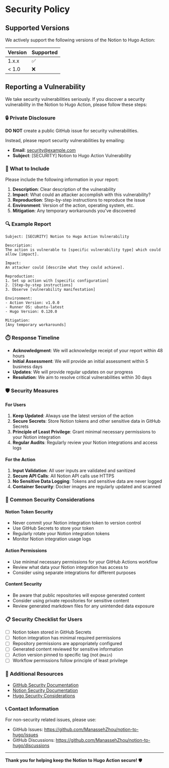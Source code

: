 # Security Policy

## Supported Versions

We actively support the following versions of the Notion to Hugo Action:

| Version | Supported          |
| ------- | ------------------ |
| 1.x.x   | :white_check_mark: |
| < 1.0   | :x:                |

## Reporting a Vulnerability

We take security vulnerabilities seriously. If you discover a security vulnerability in the Notion to Hugo Action, please follow these steps:

### 🔒 Private Disclosure

**DO NOT** create a public GitHub issue for security vulnerabilities.

Instead, please report security vulnerabilities by emailing:
- **Email**: security@example.com
- **Subject**: [SECURITY] Notion to Hugo Action Vulnerability

### 📧 What to Include

Please include the following information in your report:

1. **Description**: Clear description of the vulnerability
2. **Impact**: What could an attacker accomplish with this vulnerability?
3. **Reproduction**: Step-by-step instructions to reproduce the issue
4. **Environment**: Version of the action, operating system, etc.
5. **Mitigation**: Any temporary workarounds you've discovered

### 🔍 Example Report

```
Subject: [SECURITY] Notion to Hugo Action Vulnerability

Description:
The action is vulnerable to [specific vulnerability type] which could allow [impact].

Impact:
An attacker could [describe what they could achieve].

Reproduction:
1. Set up action with [specific configuration]
2. [Step-by-step instructions]
3. Observe [vulnerability manifestation]

Environment:
- Action Version: v1.0.0
- Runner OS: ubuntu-latest
- Hugo Version: 0.120.0

Mitigation:
[Any temporary workarounds]
```

### ⏱️ Response Timeline

- **Acknowledgment**: We will acknowledge receipt of your report within 48 hours
- **Initial Assessment**: We will provide an initial assessment within 5 business days
- **Updates**: We will provide regular updates on our progress
- **Resolution**: We aim to resolve critical vulnerabilities within 30 days

### 🛡️ Security Measures

#### For Users

1. **Keep Updated**: Always use the latest version of the action
2. **Secure Secrets**: Store Notion tokens and other sensitive data in GitHub Secrets
3. **Principle of Least Privilege**: Grant minimal necessary permissions to your Notion integration
4. **Regular Audits**: Regularly review your Notion integrations and access logs

#### For the Action

1. **Input Validation**: All user inputs are validated and sanitized
2. **Secure API Calls**: All Notion API calls use HTTPS
3. **No Sensitive Data Logging**: Tokens and sensitive data are never logged
4. **Container Security**: Docker images are regularly updated and scanned

### 🚨 Common Security Considerations

#### Notion Token Security
- Never commit your Notion integration token to version control
- Use GitHub Secrets to store your token
- Regularly rotate your Notion integration tokens
- Monitor Notion integration usage logs

#### Action Permissions
- Use minimal necessary permissions for your GitHub Actions workflow
- Review what data your Notion integration has access to
- Consider using separate integrations for different purposes

#### Content Security
- Be aware that public repositories will expose generated content
- Consider using private repositories for sensitive content
- Review generated markdown files for any unintended data exposure

### 📋 Security Checklist for Users

- [ ] Notion token stored in GitHub Secrets
- [ ] Notion integration has minimal required permissions
- [ ] Repository permissions are appropriately configured
- [ ] Generated content reviewed for sensitive information
- [ ] Action version pinned to specific tag (not `@main`)
- [ ] Workflow permissions follow principle of least privilege

### 🔗 Additional Resources

- [GitHub Security Documentation](https://docs.github.com/en/actions/security-guides)
- [Notion Security Documentation](https://developers.notion.com/docs/security)
- [Hugo Security Considerations](https://gohugo.io/about/security-model/)

### 📞 Contact Information

For non-security related issues, please use:
- GitHub Issues: https://github.com/ManassehZhou/notion-to-hugo/issues
- GitHub Discussions: https://github.com/ManassehZhou/notion-to-hugo/discussions

---

**Thank you for helping keep the Notion to Hugo Action secure!** 🛡️